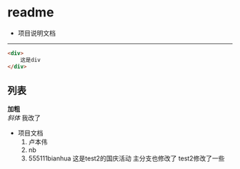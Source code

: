 # readme
- 项目说明文档
---

```html
<div>
    这是div
</div>
```
## 列表
**加粗**<br>*斜体*
我改了
+ 项目文档
    1. 卢本伟
    2. nb
    3. 555111bianhua
    这是test2的国庆活动
    主分支也修改了
    test2修改了一些
